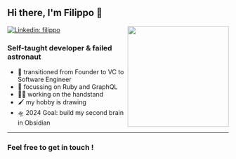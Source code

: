 ## Hi there, I'm Filippo 👋
<img align='right' src="https://media.giphy.com/media/wET3URacPVM9G/giphy.gif" width="230">

[![Linkedin: filippo](https://img.shields.io/badge/-filippo-blue?style=flat-square&logo=Linkedin&logoColor=white&link=https://www.linkedin.com/in/thaianebraga/)][Linkedin] 

### Self-taught developer & failed astronaut


- 🌱 transitioned from Founder to VC to Software Engineer
- 🧠 focussing on Ruby and GraphQL
- 🤸🏻 working on the handstand 
- 🖌️ my hobby is drawing
- 🛸 2024 Goal: build my second brain in Obsidian

---

### Feel free to get in touch !

[Linkedin]: https://www.linkedin.com/in/smilemeup/
[Twitter]: https://twitter.com/fmpeanuts
[GitHub]: https://github.com/filippomassarelli
[Seedrs]: https://seedrs.com/
[NangaMai]: https://www.nanga-mai.com/
[satoshi]: https://bitcoin.org/bitcoin.pdf/
